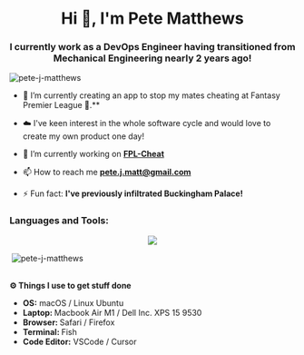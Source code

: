 <h1 align="center">Hi 👋, I'm Pete Matthews</h1>
<h3 align="center">I currently work as a DevOps Engineer having transitioned from Mechanical Engineering nearly 2 years ago!</h3>

<p align="left"> <img src="https://komarev.com/ghpvc/?username=pete-j-matthews&label=Profile%20views&color=0e75b6&style=flat" alt="pete-j-matthews" /> </p>

- 🌱 I’m currently creating an app to stop my mates cheating at Fantasy Premier League 🤦.**

- ☁️ I've keen interest in the whole software cycle and would love to create my own product one day!

- 🔭 I’m currently working on **[FPL-Cheat](https://github.com/Pete-J-Matthews/fpl-cheat)** 

- 📫 How to reach me **pete.j.matt@gmail.com**

- ⚡ Fun fact: **I've previously infiltrated Buckingham Palace!**

<h3 align="left">Languages and Tools:</h3>
<!--tech stack icons-->
<p align="center">
  <a href="https://skillicons.dev">
    <img src="https://skillicons.dev/icons?i=py,git,aws,django,docker,postgres,github,html,css,js,linux,react,vscode,kubernetes&perline=14" />
  </a>
</p>

<p>&nbsp;<img align="center" src="https://github-readme-stats-pete-j-matthews-projects.vercel.app/api?username=pete-j-matthews&show_icons=true&&hide=stars&locale=en" alt="pete-j-matthews" /></p>
 

  <br />
  <summary><b>⚙️ Things I use to get stuff done</b></summary>
  	<ul>
  	    <li><b>OS:</b> macOS / Linux Ubuntu</li>
	    <li><b>Laptop: </b> Macbook Air M1 / Dell Inc. XPS 15 9530</li>
  	    <li><b>Browser: </b> Safari / Firefox</li>
	    <li><b>Terminal: </b> Fish  </li>
	    <li><b>Code Editor:</b> VSCode / Cursor </li>
	    <br />	


#

<div align="center">


</div>
